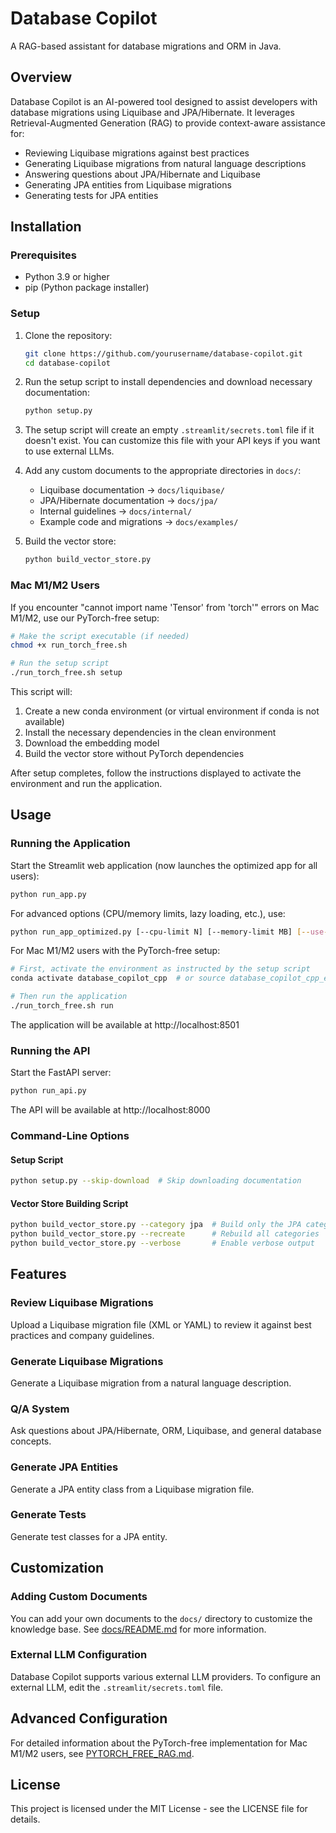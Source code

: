 # Database Copilot

A RAG-based assistant for database migrations and ORM in Java.

## Overview

Database Copilot is an AI-powered tool designed to assist developers with database migrations using Liquibase and JPA/Hibernate. It leverages Retrieval-Augmented Generation (RAG) to provide context-aware assistance for:

- Reviewing Liquibase migrations against best practices
- Generating Liquibase migrations from natural language descriptions
- Answering questions about JPA/Hibernate and Liquibase
- Generating JPA entities from Liquibase migrations
- Generating tests for JPA entities

## Installation

### Prerequisites

- Python 3.9 or higher
- pip (Python package installer)

### Setup

1. Clone the repository:
   ```bash
   git clone https://github.com/yourusername/database-copilot.git
   cd database-copilot
   ```

2. Run the setup script to install dependencies and download necessary documentation:
   ```bash
   python setup.py
   ```

3. The setup script will create an empty `.streamlit/secrets.toml` file if it doesn't exist. You can customize this file with your API keys if you want to use external LLMs.

4. Add any custom documents to the appropriate directories in `docs/`:
   - Liquibase documentation → `docs/liquibase/`
   - JPA/Hibernate documentation → `docs/jpa/`
   - Internal guidelines → `docs/internal/`
   - Example code and migrations → `docs/examples/`

5. Build the vector store:
   ```bash
   python build_vector_store.py
   ```

### Mac M1/M2 Users

If you encounter "cannot import name 'Tensor' from 'torch'" errors on Mac M1/M2, use our PyTorch-free setup:

```bash
# Make the script executable (if needed)
chmod +x run_torch_free.sh

# Run the setup script
./run_torch_free.sh setup
```

This script will:
1. Create a new conda environment (or virtual environment if conda is not available)
2. Install the necessary dependencies in the clean environment
3. Download the embedding model
4. Build the vector store without PyTorch dependencies

After setup completes, follow the instructions displayed to activate the environment and run the application.

## Usage

### Running the Application

Start the Streamlit web application (now launches the optimized app for all users):

```bash
python run_app.py
```

For advanced options (CPU/memory limits, lazy loading, etc.), use:

```bash
python run_app_optimized.py [--cpu-limit N] [--memory-limit MB] [--use-external-llm] [--disable-vector-store] [--lazy-load]
```

For Mac M1/M2 users with the PyTorch-free setup:

```bash
# First, activate the environment as instructed by the setup script
conda activate database_copilot_cpp  # or source database_copilot_cpp_env/bin/activate

# Then run the application
./run_torch_free.sh run
```

The application will be available at http://localhost:8501

### Running the API

Start the FastAPI server:

```bash
python run_api.py
```

The API will be available at http://localhost:8000

### Command-Line Options

#### Setup Script

```bash
python setup.py --skip-download  # Skip downloading documentation
```

#### Vector Store Building Script

```bash
python build_vector_store.py --category jpa  # Build only the JPA category
python build_vector_store.py --recreate      # Rebuild all categories
python build_vector_store.py --verbose       # Enable verbose output
```

## Features

### Review Liquibase Migrations

Upload a Liquibase migration file (XML or YAML) to review it against best practices and company guidelines.

### Generate Liquibase Migrations

Generate a Liquibase migration from a natural language description.

### Q/A System

Ask questions about JPA/Hibernate, ORM, Liquibase, and general database concepts.

### Generate JPA Entities

Generate a JPA entity class from a Liquibase migration file.

### Generate Tests

Generate test classes for a JPA entity.

## Customization

### Adding Custom Documents

You can add your own documents to the `docs/` directory to customize the knowledge base. See [docs/README.md](docs/README.md) for more information.

### External LLM Configuration

Database Copilot supports various external LLM providers. To configure an external LLM, edit the `.streamlit/secrets.toml` file.

## Advanced Configuration

For detailed information about the PyTorch-free implementation for Mac M1/M2 users, see [PYTORCH_FREE_RAG.md](PYTORCH_FREE_RAG.md).

## License

This project is licensed under the MIT License - see the LICENSE file for details.
